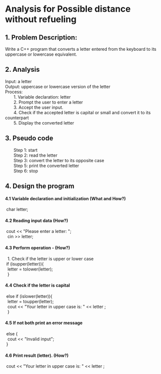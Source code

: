 # Analysis for Possible distance without refueling

  ## 1. Problem Description: 
Write a C++ program that converts a letter entered from the keyboard to its uppercase or lowercase equivalent.

  ## 2. Analysis
Input: a letter<br/>
Output: uppercase or lowercase version of the letter<br/>
Process: <br/>
  1. Variable declaration: letter<br/>
  2. Prompt the user to enter a letter<br/>
  3. Accept the user input.<br/>
  4. Check if the accepted letter is capital or small and convert it to its counterpart<br/>
  5. Display the converted letter<br/>
  ## 3. Pseudo code
  Step 1: start<br/>
  Step 2: read the letter<br/>
  Step 3: convert the letter to its opposite case<br/>
  Step 5: print the converted letter<br/>
  Step 6: stop<br/>

## 4. Design the program

#### 4.1 Variable declaration and initialization (What and How?)
&nbsp;char letter;<br/>
#### 4.2 Reading input data (How?)
&nbsp;cout << "Please enter a letter: ";<br/>
 &nbsp;   cin >> letter;<br/>
    
 #### 4.3 Perform operation - (How?)
&nbsp; 1. Check if the letter is upper or lower case<br/>
&nbsp;if (isupper(letter)){<br/>
   &nbsp;     letter = tolower(letter);<br/>
   &nbsp; }<br/>
#### 4.4 Check if the letter is capital 
&nbsp;else if (islower(letter)){<br/>
  &nbsp;      letter = toupper(letter);<br/>
  &nbsp;      cout << "Your letter in upper case is: " << letter ;<br/>
 &nbsp;   }<br/>
#### 4.5 If not both print an error message
&nbsp;else {<br/>
   &nbsp;     cout << "Invalid input";<br/>
    &nbsp;}
#### 4.6 Print result (letter). (How?)
&nbsp;cout << "Your letter in upper case is: " << letter ;<br/>
